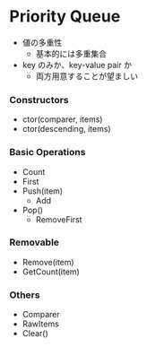 # Priority Queue

- 値の多重性
  - 基本的には多重集合
- key のみか、key-value pair か
  - 両方用意することが望ましい

### Constructors
- ctor(comparer, items)
- ctor(descending, items)

### Basic Operations
- Count
- First
- Push(item)
  - Add
- Pop()
  - RemoveFirst

### Removable
- Remove(item)
- GetCount(item)

### Others
- Comparer
- RawItems
- Clear()
